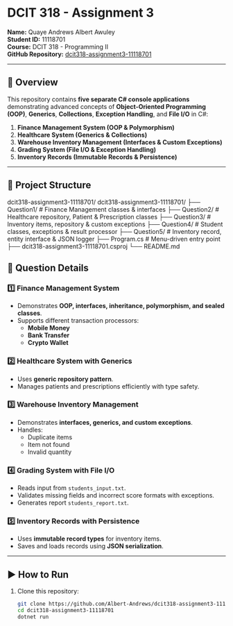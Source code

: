 # DCIT 318 - Assignment 3

**Name:** Quaye Andrews Albert Awuley  
**Student ID:** 11118701  
**Course:** DCIT 318 - Programming II  
**GitHub Repository:** [dcit318-assignment3-11118701](https://github.com/Albert-Andrews/dcit318-assignment3-11118701.git)

---

## 📌 Overview
This repository contains **five separate C# console applications** demonstrating advanced concepts of **Object-Oriented Programming (OOP)**, **Generics**, **Collections**, **Exception Handling**, and **File I/O** in C#:

1. **Finance Management System (OOP & Polymorphism)**
2. **Healthcare System (Generics & Collections)**
3. **Warehouse Inventory Management (Interfaces & Custom Exceptions)**
4. **Grading System (File I/O & Exception Handling)**
5. **Inventory Records (Immutable Records & Persistence)**

---

## 📂 Project Structure

dcit318-assignment3-11118701/
dcit318-assignment3-11118701/
 ├── Question1/   # Finance Management classes & interfaces
 ├── Question2/   # Healthcare repository, Patient & Prescription classes
 ├── Question3/   # Inventory items, repository & custom exceptions
 ├── Question4/   # Student classes, exceptions & result processor
 ├── Question5/   # Inventory record, entity interface & JSON logger
 ├── Program.cs   # Menu-driven entry point
 ├── dcit318-assignment3-11118701.csproj
 └── README.md




## 📝 Question Details

### 1️⃣ Finance Management System
- Demonstrates **OOP, interfaces, inheritance, polymorphism, and sealed classes**.  
- Supports different transaction processors:  
  - **Mobile Money**
  - **Bank Transfer**
  - **Crypto Wallet**

### 2️⃣ Healthcare System with Generics
- Uses **generic repository pattern**.  
- Manages patients and prescriptions efficiently with type safety.  

### 3️⃣ Warehouse Inventory Management
- Demonstrates **interfaces, generics, and custom exceptions**.  
- Handles:  
  - Duplicate items  
  - Item not found  
  - Invalid quantity  

### 4️⃣ Grading System with File I/O
- Reads input from `students_input.txt`.  
- Validates missing fields and incorrect score formats with exceptions.  
- Generates report `students_report.txt`.  

### 5️⃣ Inventory Records with Persistence
- Uses **immutable record types** for inventory items.  
- Saves and loads records using **JSON serialization**.  

---

## ▶ How to Run
1. Clone this repository:
   ```bash
   git clone https://github.com/Albert-Andrews/dcit318-assignment3-11118701.git.git
   cd dcit318-assignment3-11118701
   dotnet run
